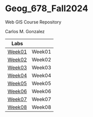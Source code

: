 # Geog_678_Fall2024
 Web GIS Course Repository

 Carlos M. Gonzalez
 


| Labs          |      |
| ------------- |:-------------:|
| [Week01](https://github.com/carlos-g54/Geog_678_Fall2024/tree/main/Labs/Week_01)       | Week01        |
| [Week02](https://github.com/carlos-g54/Geog_678_Fall2024/tree/main/Labs/Week_02)        | Week02        |
| [Week03](https://github.com/carlos-g54/Geog_678_Fall2024/tree/main/Labs/Week_03)        | Week03        |
| [Week04](https://github.com/carlos-g54/Geog_678_Fall2024/tree/main/Labs/Week_04)        | Week04        |
| [Week05](https://github.com/carlos-g54/Geog_678_Fall2024/tree/main/Labs/Week_05)        | Week05        |
| [Week06](https://github.com/carlos-g54/Geog_678_Fall2024/tree/main/Labs/Week_06)        | Week06        |
| [Week07](https://github.com/carlos-g54/Geog_678_Fall2024/tree/main/Labs/Week_07)        | Week07        |
| [Week08](https://github.com/carlos-g54/Geog_678_Fall2024/tree/main/Labs/Week_08)        | Week08        |


